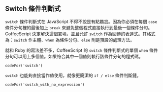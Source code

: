 ## Switch 條件判斷式

`switch` 條件判斷式在 JavaScript 不得不說是有點尷尬。因為你必須在每個 `case` 條件分句裡的最後加上 `break` 來避免整個程式直接執行到最後一個條件分句。CoffeeScript 決定解決這個窘境，並且允許 `switch` 作為回傳的表達式。其格式為：`switch` 作主體、`when` 為條件分句、`else` 則是預設的處理方法。

就和 Ruby 的寫法差不多，CoffeeScript 的 `switch` 條件判斷式的單個 `when` 條件分句可以用上多個值。如果符合其中一個值則執行該條件分句的程式碼。

```
codeFor('switch')
```

`switch` 也能夠直接當作值使用，就像更簡潔的 `if / else` 條件判斷鏈。

```
codeFor('switch_with_no_expression')
```
